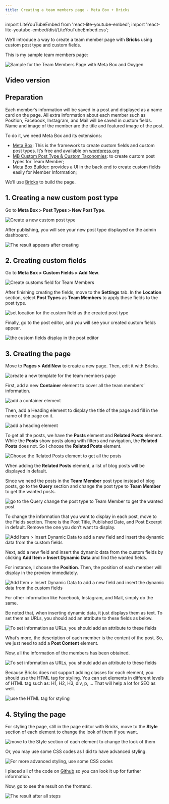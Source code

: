 ```yaml
---
title: Creating a team members page - Meta Box + Bricks
---
```


import LiteYouTubeEmbed from 'react-lite-youtube-embed';
import 'react-lite-youtube-embed/dist/LiteYouTubeEmbed.css';

We’ll introduce a way to create a team member page with **Bricks** using custom post type and custom fields.

This is my sample team members page:

![Sample for the Team Members Page with Meta Box and Oxygen](https://i.imgur.com/RJ9eO0k.png)

## Video version

<LiteYouTubeEmbed id='h07sZBTGTDQ' />

## Preparation

Each member’s information will be saved in a post and displayed as a name card on the page. All extra information about each member such as Position, Facebook, Instagram, and Mail will be saved in custom fields. Name and image of the member are the title and featured image of the post.

To do it, we need Meta Box and its extensions:

* [Meta Box](https://metabox.io): This is the framework to create custom fields and custom post types. It’s free and available on [wordpress.org](https://wordpress.org/plugins/meta-box/)
* [MB Custom Post Type & Custom Taxonomies](https://metabox.io/plugins/custom-post-type/): to create custom post types for Team Member;
* [Meta Box Builder](https://metabox.io/plugins/meta-box-builder/): provides a UI in the back end to create custom fields easily for Member Information;

We’ll use [Bricks](https://bricksbuilder.io/) to build the page.

## 1. Creating a new custom post type

Go to **Meta Box > Post Types > New Post Type**.

![Create a new custom post type](https://i.imgur.com/Nywe9kt.png)

After publishing, you will see your new post type displayed on the admin dashboard.

![The result appears after creating](https://i.imgur.com/pjgDm93.png)

## 2. Creating custom fields

Go to **Meta Box > Custom Fields > Add New**.

![Create customs field for Team Members](https://i.imgur.com/t3JZZ3b.png)

After finishing creating the fields, move to the **Settings** tab. In the **Location** section, select **Post Types** as **Team Members** to apply these fields to the post type.

![set location for the custom field as the created post type](https://i.imgur.com/uh6ZzrP.png)

Finally, go to the post editor, and you will see your created custom fields appear.

![the custom fields display in the post editor](https://i.imgur.com/ZNScdEe.png)

## 3. Creating the page

Move to **Pages > Add New** to create a new page. Then, edit it with Bricks.

![create a new template for the team members page](https://i.imgur.com/wz7nqeq.png)

First, add a new **Container** element to cover all the team members’ information.

![add a container element](https://i.imgur.com/9ZvykU1.png)

Then, add a Heading element to display the title of the page and fill in the name of the page on it.

![add a heading element](https://i.imgur.com/OhndX3Z.png)

To get all the posts, we have the **Posts** element and **Related Posts** element. While the **Posts** show posts along with filters and navigation, the **Related Posts** does not. So I choose the **Related Posts** element.

![Choose the Related Posts element to get all the posts](https://i.imgur.com/ne8hdSl.png)

When adding the **Related Posts** element, a list of blog posts will be displayed in default.

Since we need the posts in the **Team Member** post type instead of blog posts, go to the **Query** section and change the post type to **Team Member** to get the wanted posts.

![go to the Query change the post type to Team Member to get the wanted post](https://i.imgur.com/dVomurP.png)

To change the information that you want to display in each post, move to the Fields section. There is the Post Title, Published Date, and Post Excerpt in default. Remove the one you don’t want to display.

![Add Item > Insert Dynamic Data to add a new field and insert the dynamic data from the custom fields](https://i.imgur.com/lSZA7aH.png)

Next, add a new field and insert the dynamic data from the custom fields by clicking **Add Item > Insert Dynamic Data** and find the wanted fields.

For instance, I choose the **Position**. Then, the position of each member will display in the preview immediately.

![Add Item > Insert Dynamic Data to add a new field and insert the dynamic data from the custom fields](https://i.imgur.com/SxVeXby.gif)

For other information like Facebook, Instagram, and Mail, simply do the same.

Be noted that, when inserting dynamic data, it just displays them as text. To set them as URLs, you should add an attribute to these fields as below.

![To set information as URLs, you should add an attribute to these fields](https://i.imgur.com/vcW2Uzi.gif)

What’s more, the description of each member is the content of the post. So, we just need to add a **Post Content** element.

Now, all the information of the members has been obtained.

![To set information as URLs, you should add an attribute to these fields](https://i.imgur.com/gt7XfwX.png)

Because Bricks does not support adding classes for each element, you should use the HTML tag for styling. You can set elements in different levels of HTML tag such as: H1, H2, H3, div, p, … That will help a lot for SEO as well.

![use the HTML tag for styling](https://i.imgur.com/bNCoekt.png)

## 4. Styling the page

For styling the page, still in the page editor with Bricks, move to the **Style** section of each element to change the look of them if you want.

![move to the Style section of each element to change the look of them](https://i.imgur.com/uoFV9zq.png)

Or, you may use some CSS codes as I did to have advanced styling.

![For more advanced styling, use some CSS codes](https://i.imgur.com/1cEFnl7.png)

I placed all of the code on [Github](https://github.com/wpmetabox/tutorials/blob/master/create%20a-team-members-page-with-bricks/custom.css) so you can look it up for further information.

Now, go to see the result on the frontend.

![The result after all steps](https://i.imgur.com/RJ9eO0k.png)


